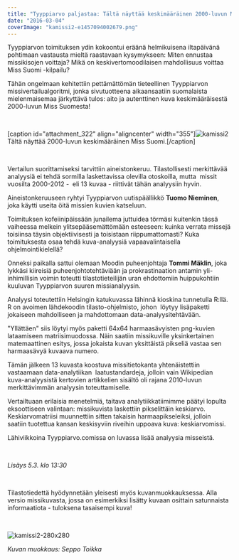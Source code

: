 ```yaml
---
title: "Tyyppiarvo paljastaa: Tältä näyttää keskimääräinen 2000-luvun Miss Suomi"
date: "2016-03-04"
coverImage: "kamissi2-e1457094002679.png"
---
```


Tyyppiarvon toimituksen ydin kokoontui eräänä helmikuisena iltapäivänä pohtimaan vastausta mieltä raastavaan kysymykseen: Miten ennustaa missikisojen voittaja? Mikä on keskivertomoodilaisen mahdollisuus voittaa Miss Suomi -kilpailu?

Tähän ongelmaan kehitettiin pettämättömän tieteellinen Tyyppiarvon missivertailualgoritmi, jonka sivutuotteena aikaansaatiin suomalaista mielenmaisemaa järkyttävä tulos: aito ja autenttinen kuva keskimääräisestä 2000-luvun Miss Suomesta!

 

\[caption id="attachment\_322" align="aligncenter" width="355"\]![kamissi2](http://tyyppiarvo.com/wp-content/uploads/2016/03/kamissi2-300x265.png) Tältä näyttää 2000-luvun keskimääräinen Miss Suomi.\[/caption\]

 

Vertailun suorittamiseksi tarvittiin aineistonkeruu. Tilastollisesti merkittävää analyysiä ei tehdä sormilla laskettavissa olevilla otoskoilla, mutta  missit vuosilta 2000-2012 -  eli 13 kuvaa - riittivät tähän analyysiin hyvin.

Aineistonkeruuseen ryhtyi Tyyppiarvon uutispäällikkö **Tuomo Nieminen**, joka käytti useita öitä missien kuvien katseluun.

Toimituksen kofeiinipäissään junailema juttuidea törmäsi kuitenkin tässä vaiheessa melkein ylitsepääsemättömään esteeseen: kuinka verrata missejä toisiinsa täysin objektiivisesti ja toisistaan riippumattomasti? Kuka toimituksesta osaa tehdä kuva-analyysiä vapaavalintaisella ohjelmointikielellä?

Onneksi paikalla sattui olemaan Moodin puheenjohtaja **Tommi Mäklin**, joka lykkäsi kiireisiä puheenjohtotehtäviään ja prokrastinaation antamin yli-inhimillisin voimin toteutti tilastotieteilijän uran ehdottomiin huippukohtiin kuuluvan Tyyppiarvon suuren missianalyysin.

Analyysi toteutettiin Helsingin katukuvassa lähinnä kioskina tunnetulla R:llä. R on avoimen lähdekoodin tilasto-ohjelmisto, johon  löytyy lisäpaketti jokaiseen mahdolliseen ja mahdottomaan data-analyysitehtävään.

"Yllättäen" siis löytyi myös paketti 64x64 harmaasävyisten png-kuvien lataamiseen matriisimuodossa. Näin saatiin missikuville yksinkertainen matemaattinen esitys, jossa jokaista kuvan yksittäistä pikseliä vastaa sen harmaasävyä kuvaava numero.

Tämän jälkeen 13 kuvasta koostuva missitietokanta yhtenäistettiin vastaamaan data-analytiikan  laatustandardeja, jolloin vain Wikipedian kuva-analyysistä kertovien artikkelien sisältö oli rajana 2010-luvun merkittävimmän analyysin toteuttamiselle.

Vertailtuaan erilaisia menetelmiä, taitava analytiikkatiimimme päätyi lopulta eksoottiseen valintaan: missikuvista laskettiin pikselittäin keskiarvo. Keskiarvomatriisi muunnettiin sitten takaisin harmaapikseleiksi, jolloin saatiin tuotettua kansan keskisyviin riveihin uppoava kuva: keskiarvomissi.

Lähiviikkoina Tyyppiarvo.comissa on luvassa lisää analyysia misseistä.

 

_Lisäys 5.3. klo 13:30_

 

Tilastotiedettä hyödynnetään yleisesti myös kuvanmuokkauksessa. Alla versio missikuvasta, jossa on esimerkiksi lisätty kuvaan osittain satunnaista informaatiota - tuloksena tasaisempi kuva!

 

![kamissi2-280x280](http://tyyppiarvo.com/wp-content/uploads/2016/03/kamissi2-280x280.png)

_Kuvan muokkaus: Seppo Toikka_
